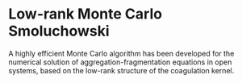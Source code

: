 # Low-rank Monte Carlo Smoluchowski

A highly efficient Monte Carlo algorithm has been developed 
for the numerical solution of aggregation-fragmentation equations 
in open systems, based on the low-rank structure of the coagulation kernel.
